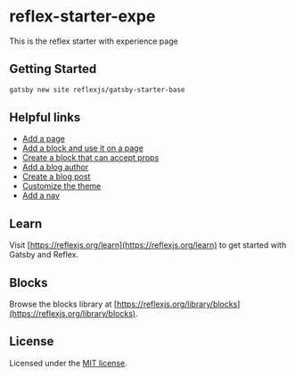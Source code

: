# reflex-starter-expe

This is the reflex starter with experience page

## Getting Started

```sh
gatsby new site reflexjs/gatsby-starter-base
```

## Helpful links

- [Add a page](https://reflexjs.org/docs/pages)
- [Add a block and use it on a page](https://reflexjs.org/docs/pages-block)
- [Create a block that can accept props](https://reflexjs.org/docs/pages-dynamic-block)
- [Add a blog author](https://reflexjs.org/docs/blog-author)
- [Create a blog post](https://reflexjs.org/docs/blog-post)
- [Customize the theme](https://reflexjs.org/docs/theming-create-theme)
- [Add a nav](https://reflexjs.org/docs/navs#add-a-nav)

## Learn

Visit [https://reflexjs.org/learn](https://reflexjs.org/learn) to get started with Gatsby and Reflex.

## Blocks

Browse the blocks library at [https://reflexjs.org/library/blocks](https://reflexjs.org/library/blocks).

## License

Licensed under the [MIT license](https://github.com/reflexjs/reflex/blob/master/LICENSE).
